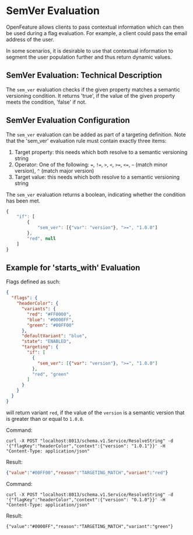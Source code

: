 # SemVer Evaluation

OpenFeature allows clients to pass contextual information which can then be used during a flag evaluation. For example, a client could pass the email address of the user.

In some scenarios, it is desirable to use that contextual information to segment the user population further and thus return dynamic values.

## SemVer Evaluation: Technical Description

The `sem_ver` evaluation checks if the given property matches a semantic versioning condition.
It returns 'true', if the value of the given property meets the condition, 'false' if not.

## SemVer Evaluation Configuration

The `sem_ver` evaluation can be added as part of a targeting definition.
Note that the 'sem_ver' evaluation rule must contain exactly three items:

1. Target property: this needs which both resolve to a semantic versioning string
2. Operator: One of the following: `=`, `!=`, `>`, `<`, `>=`, `<=`, `~` (match minor version), `^` (match major version)
3. Target value: this needs which both resolve to a semantic versioning string

The `sem_ver` evaluation returns a boolean, indicating whether the condition has been met.

```js
{
    "if": [
        {
            "sem_ver": [{"var": "version"}, ">=", "1.0.0"]
        },
        "red", null
    ]
}
```

## Example for 'starts_with' Evaluation

Flags defined as such:

```json
{
  "flags": {
    "headerColor": {
      "variants": {
        "red": "#FF0000",
        "blue": "#0000FF",
        "green": "#00FF00"
      },
      "defaultVariant": "blue",
      "state": "ENABLED",
      "targeting": {
        "if": [
          {
            "sem_ver": [{"var": "version"}, ">=", "1.0.0"]
          },
          "red", "green"
        ]
      }
    }
  }
}
```

will return variant `red`, if the value of the `version` is a semantic version that is greater than or equal to `1.0.0`.

Command:

```shell
curl -X POST "localhost:8013/schema.v1.Service/ResolveString" -d '{"flagKey":"headerColor","context":{"version": "1.0.1"}}' -H "Content-Type: application/json"
```

Result:

```json
{"value":"#00FF00","reason":"TARGETING_MATCH","variant":"red"}
```

Command:

```shell
curl -X POST "localhost:8013/schema.v1.Service/ResolveString" -d '{"flagKey":"headerColor","context":{"version": "0.1.0"}}' -H "Content-Type: application/json"
```

Result:

```shell
{"value":"#0000FF","reason":"TARGETING_MATCH","variant":"green"}
```
